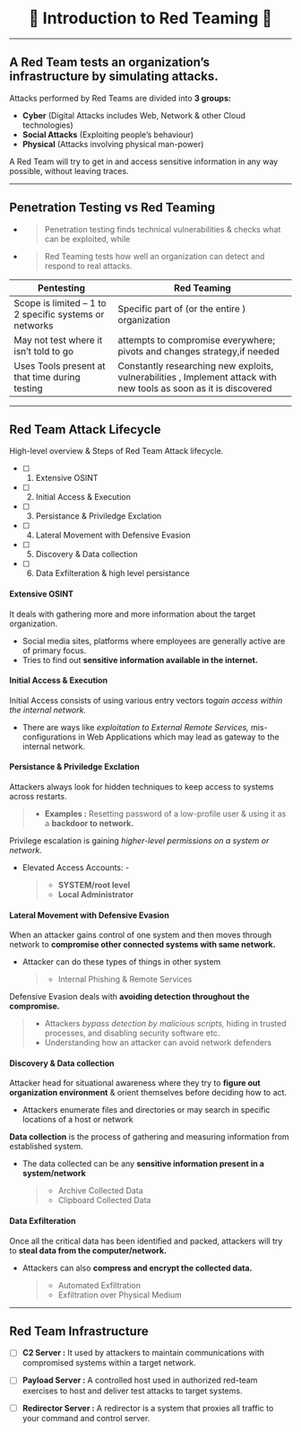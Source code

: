 <h1 align="center">🔺 Introduction to Red Teaming 🔺 </h1>

---
## A Red Team tests an organization’s infrastructure by simulating attacks.

Attacks performed by Red Teams are divided into **3 groups:**
- **Cyber** (Digital Attacks includes Web, Network & other Cloud technologies)
- **Social Attacks** (Exploiting people’s behaviour)
- **Physical** (Attacks involving physical man-power)

A Red Team will try to get in and access sensitive information in any way possible, without leaving traces.

---
## Penetration Testing vs Red Teaming

- > Penetration testing finds technical vulnerabilities & checks what can be exploited, while
- > Red Teaming tests how well an organization can detect and respond to real attacks.

|  Pentesting   | Red Teaming |
|---------------|-------------|
| Scope is limited – 1 to 2 specific systems or networks | Specific part of (or the entire ) organization |
| May not test where it isn’t told to go | attempts to compromise everywhere; pivots and changes strategy,if needed |
| Uses Tools present at that time during testing | Constantly researching new exploits, vulnerabilities , Implement attack with new tools as soon as it is discovered |

---
## Red Team Attack Lifecycle
High-level overview & Steps of Red Team Attack lifecycle.

- [ ] 1. Extensive OSINT
- [ ] 2. Initial Access & Execution
- [ ] 3. Persistance & Priviledge Exclation
- [ ] 4. Lateral Movement with Defensive Evasion
- [ ] 5. Discovery & Data collection
- [ ] 6. Data Exfilteration & high level persistance

#### Extensive OSINT
It deals with gathering more and more information about the target organization.
- Social media sites, platforms where employees are generally active are of primary focus.
- Tries to find out **sensitive information available in the internet.**

#### Initial Access & Execution
Initial Access consists of using various entry vectors to*gain access within the internal network.*
- There are ways like *exploitation to External Remote Services,* mis-configurations in Web Applications which may lead as gateway to the internal network.

#### Persistance & Priviledge Exclation
Attackers always look for hidden techniques to keep access to systems across restarts.
> - **Examples :** Resetting password of a low-profile user & using it as a **backdoor to network.**

Privilege escalation is gaining *higher-level permissions on a system or network.*
- Elevated Access Accounts: -
     > - **SYSTEM/root level**
     > - **Local Administrator**

#### Lateral Movement with Defensive Evasion
When an attacker gains control of one system and then moves through network to **compromise other connected systems with same network.**
- Attacker can do these types of things in other system
   > - Internal Phishing & Remote Services

Defensive Evasion deals with **avoiding detection throughout the compromise.**
> - Attackers *bypass detection by malicious scripts,* hiding in trusted processes, and disabling security software etc.
> - Understanding how an attacker can avoid network defenders

#### Discovery & Data collection
Attacker head for situational awareness where they try to **figure out organization environment** & orient themselves before deciding how to act.
- Attackers enumerate files and directories or may search in specific locations of a host or network

**Data collection** is the process of gathering and measuring information from established system.
- The data collected can be any **sensitive information present in a system/network**
   > - Archive Collected Data
   > - Clipboard Collected Data

#### Data Exfilteration
Once all the critical data has been identified and packed, attackers will try to **steal data from the computer/network.**
- Attackers can also **compress and encrypt the collected data.**
   > - Automated Exfiltration
   > - Exfiltration over Physical Medium

---
## Red Team Infrastructure

- [ ] **C2 Server :** It used by attackers to maintain communications with compromised systems within a target network.
- [ ] **Payload Server :** A controlled host used in authorized red-team exercises to host and deliver test attacks to target systems.
- [ ] **Redirector Server :** A redirector is a system that proxies all traffic to your command and control server.

